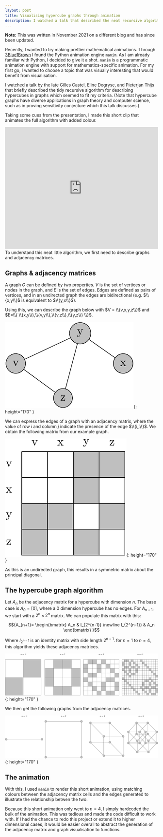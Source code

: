 ```yaml
---
layout: post
title: Visualising hypercube graphs through animation
description: I watched a talk that described the neat recursive algorithm to construct hypercube graphs using adjacency matrices. I'll explain how I made a quick visualisation of this algorithm. 
---
```

**Note:** This was written in November 2021 on a different blog and has since been updated.

Recently, I wanted to try making prettier mathematical animations. Through [3Blue1Brown](https://www.youtube.com/c/3blue1brown) I found the Python animation engine `manim`. As I am already familiar with Python, I decided to give it a shot. `manim` is a programmatic animation engine with support for mathematics-specific animation. For my first go, I wanted to choose a topic that was visually interesting that would benefit from visualisation.

I watched a [talk](https://www.youtube.com/watch?v=GDNkDMOxC-I) by the late Gilles Castel, Eline Degryse, and Pieterjan Thijs that briefly described the tidy recursive algorithm for describing hypercubes in graphs which seemed to fit my criteria. (Note that hypercube graphs have diverse applications in graph theory and computer science, such as in proving sensitivity conjecture which this talk discusses.)

Taking some cues from the presentation, I made this short clip that animates the full algorithm with added colour.

<iframe width="100%" height="400" src="https://www.youtube.com/embed/4Qt7UC-Bds0?vq=hd1080&showinfo=0" title="YouTube video player" frameborder="0" allow="accelerometer; autoplay; clipboard-write; encrypted-media; gyroscope; picture-in-picture; modestbranding" allowfullscreen></iframe>

<br>
To understand this neat little algorithm, we first need to describe graphs and adjacency matrices.

## Graphs & adjacency matrices
A graph $G$ can be defined by two properties. $V$ is the set of vertices or nodes in the graph, and $E$ is the set of edges. Edges are defined as pairs of vertices, and in an undirected graph the edges are bidirectional (e.g. $\\{x,y\\}$ is equivalent to $\\{y,x\\}$).

Using this, we can describe the graph below with $V = \\{v,x,y,z\\}$ and $E=\\{ \\{x,y\\},\\{v,y\\},\\{v,z\\},\\{y,z\\} \\}$.

![A graph with four nodes v,x,y,z. v is connected to y and z, and y is additionally connected to x.](/assets/graph_basic.png){: height="170" }

We can express the edges of a graph with an adjacency matrix, where the value of row $i$ and column $j$ indicate the presence of the edge $\\{i,j\\}$. We obtain the following matrix from our example graph.

![A populated 4 by 4 adjacency matrix with row and column names (v,x,y,z).](/assets/matrix_1.png){: height="170" }

As this is an undirected graph, this results in a symmetric matrix about the principal diagonal.

## The hypercube graph algorithm
Let $A_n$ be the adjacency matrix for a hypercube with dimension $n$. The base case is $A_0=[0]$, where a 0 dimension hypercube has no edges. For $A_{n+1}$, we start with a $2^n \times 2^n$ matrix. We can populate this matrix with this:

$${A_{n+1}= \begin{bmatrix}
A_n & I_{2^{n-1}} \newline
I_{2^{n-1}} & A_n
\end{bmatrix}
}$$

Where $I_{2^{n-1}}$ is an identity matrix with side length $2^{n-1}$. for $n=1$ to $n=4$, this algorithm yields these adjacency matrices.

![Adjacency Matrices from n=1 to n=4](/assets/hypercube_matrix.png){: height="170" }

We then get the following graphs from the adjacency matrices.

![graphs from n=1 to n=4](/assets/graph_shapes.png){: height="170" }

## The animation
With this, I used `manim` to render this short animation, using matching colours between the adjacency matrix cells and the edges generated to illustrate the relationship betwen the two. 

Because this short animation only went to $n=4$, I simply hardcoded the bulk of the animation. This was tedious and made the code difficult to work with. If I had the chance to redo this project or extend it to higher dimensional cases, it would be easier overall to abstract the generation of the adjacency matrix and graph visualisation to functions.

